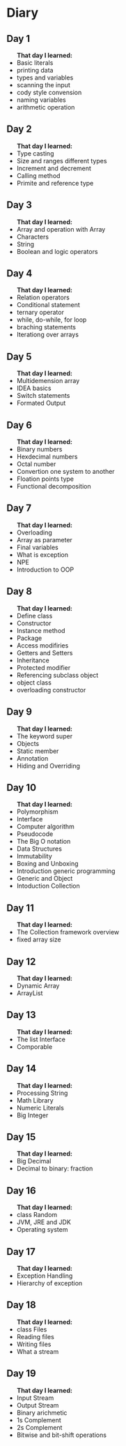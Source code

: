 # Diary
<h2> Day 1 </h2>
<ul><b>That day I learned:</b> 
  <li> Basic literals </li>
  <li>  printing data</li>
  <li> types and variables</li>
  <li> scanning the input</li>
  <li> cody style convension</li>
  <li> naming variables</li>
  <li> arithmetic operation</li>
</ul>
<h2> Day 2 </h2>
<ul><b> That day I learned:</b>
  <li> Type casting </li>
  <li> Size and ranges different types</li>
  <li> Increment and decrement </li>
  <li> Calling method </li>
  <li> Primite and reference type</li>
</ul>
<h2> Day 3 </h2>
<ul><b> That day I learned:</b>
  <li>Array and operation with Array </li>
  <li>Characters</li>
  <li>String </li>
  <li>Boolean and logic operators </li>
</ul>
<h2> Day 4 </h2>
<ul><b> That day I learned:</b>
  <li>Relation operators </li>
  <li>Conditional statement </li>
  <li>ternary operator </li>
  <li>while, do-while, for loop</li>
  <li>braching statements</li>
  <li>Iterationg over arrays</li>
</ul>
<h2> Day 5 </h2>
<ul><b> That day I learned:</b>
  <li> Multidemension array </li>
  <li> IDEA basics </li>
  <li> Switch statements </li>
  <li> Formated Output </li>
</ul> 
<h2> Day 6 </h2>
<ul><b> That day I learned:</b>
  <li> Binary numbers </li>
  <li> Hexdecimal numbers </li>
  <li> Octal number </li>
  <li> Convertion one system to another </li>
  <li> Floation points type </li>
  <li> Functional decomposition</li>
</ul> 
<h2> Day 7 </h2>
<ul><b> That day I learned:</b>
  <li> Overloading </li>
  <li> Array as parameter </li>
  <li> Final variables </li>
  <li> What is exception </li>
  <li> NPE </li>
  <li> Introduction to OOP</li>
</ul> 
<h2> Day 8 </h2>
<ul><b> That day I learned:</b>
  <li> Define class </li>
  <li> Constructor </li>
  <li> Instance method </li>
  <li> Package </li>
  <li> Access modifiries</li>
  <li> Getters and Setters</li>
  <li> Inheritance </li>
  <li> Protected modifier </li>
  <li> Referencing subclass object </li>
  <li> object class </li>
  <li> overloading constructor </li>
</ul> 
<h2> Day 9 </h2>
<ul><b> That day I learned:</b>
  <li> The keyword super </li>
  <li> Objects </li>
  <li> Static member </li>
  <li> Annotation </li>
  <li> Hiding and Overriding </li>
</ul> 
<h2> Day 10 </h2>
<ul><b> That day I learned:</b>
  <li> Polymorphism </li>
  <li> Interface </li>
  <li> Computer algorithm</li>
  <li> Pseudocode </li>
  <li> The Big O notation </li>
  <li> Data Structures </li>
  <li> Immutability </li>
  <li> Boxing and Unboxing </li>
  <li> Introduction generic programming </li>
  <li> Generic and Object </li>
  <li> Intoduction Collection </li>
</ul>
<h2> Day 11 </h2>
<ul><b> That day I learned:</b>
  <li> The Collection framework overview </li>
  <li> fixed array size </li>
</ul> 
<h2> Day 12 </h2>
<ul><b> That day I learned:</b>
  <li> Dynamic Array </li>
  <li> ArrayList </li>
</ul>
<h2> Day 13 </h2>
<ul><b> That day I learned:</b>
  <li> The list Interface </li>
  <li> Comporable </li>
</ul> 
<h2> Day 14 </h2>
<ul><b> That day I learned:</b>
  <li> Processing String </li>
  <li> Math Library </li>
  <li> Numeric Literals </li>
  <li> Big Integer </li>
</ul> 
<h2> Day 15 </h2>
<ul><b> That day I learned:</b>
  <li> Big Decimal </li>
  <li> Decimal to binary: fraction </li>
</ul> 
<h2> Day 16 </h2>
<ul><b> That day I learned:</b>
  <li> class Random </li>
  <li> JVM, JRE and JDK </li>
  <li> Operating system </li>
</ul>
<h2> Day 17 </h2>
<ul><b> That day I learned:</b>
  <li> Exception Handling </li>
  <li> Hierarchy of exception </li>
</ul> 
<h2> Day 18 </h2>
<ul><b> That day I learned:</b>
  <li> class Files </li>
  <li> Reading files </li>
  <li> Writing files </li>
  <li> What a stream </li>
</ul>
<h2> Day 19 </h2>
<ul><b> That day I learned:</b>
  <li> Input Stream </li>
  <li> Output Stream </li>
  <li> Binary arichmetic </li>
  <li> 1s Complement </li>
  <li> 2s Complement </li>
  <li> Bitwise and bit-shift operations </li>
</ul>
